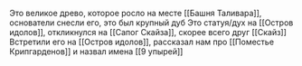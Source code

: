 Это великое древо, которое росло на месте [[Башня Таливара]], основатели снесли его, это был крупный дуб
Это статуя/дух на [[Остров идолов]], откликнулся на [[Сапог Скайза]], скорее всего друг [[Скайз]]
Встретили его на [[Остров идолов]], рассказал нам про [[Поместье Крипгарденов]] и назвал имена [[9 упырей]]